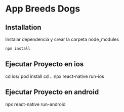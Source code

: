 # App Breeds Dogs

## Installation

Instalar dependencia y crear la carpeta node_modules

```bash
npm install
```

## Ejecutar Proyecto en ios

cd ios/
pod install
cd ..
npx react-native run-ios

## Ejecutar Proyecto en android

npx react-native run-android